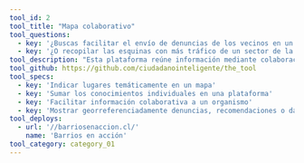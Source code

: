 ```yaml
---
tool_id: 2
tool_title: "Mapa colaborativo"
tool_questions:
  - key: '¿Buscas facilitar el envío de denuncias de los vecinos en un barrio?'
  - key: '¿O recopilar las esquinas con más tráfico de un sector de la ciudad? ¿Los mejores restaurantes?'
tool_description: "Esta plataforma reúne información mediante colaboración ciudadana, donde usuarios pueden entre todos indicar asuntos territoriales en un mapa."
tool_github: https://github.com/ciudadanointeligente/the_tool
tool_specs:
  - key: 'Indicar lugares temáticamente en un mapa'
  - key: 'Sumar los conocimientos individuales en una plataforma'
  - key: 'Facilitar información colaborativa a un organismo'
  - key: 'Mostrar georreferenciadamente denuncias, recomendaciones o datos de usuarios'
tool_deploys:
  - url: '//barriosenaccion.cl/'
    name: 'Barrios en acción'
tool_category: category_01
---
```

